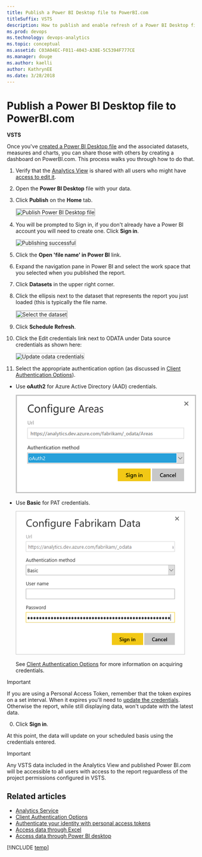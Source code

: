 ```yaml
---
title: Publish a Power BI Desktop file to PowerBI.com  
titleSuffix: VSTS 
description: How to publish and enable refresh of a Power BI Desktop file to PowerBI.com that uses the Analytics Service for VSTS 
ms.prod: devops
ms.technology: devops-analytics
ms.topic: conceptual
ms.assetid: C03A04EC-F011-4043-A38E-5C5394F777CE 
ms.manager: douge
ms.author: kaelli
author: KathrynEE
ms.date: 3/28/2018
---
```


# Publish a Power BI Desktop file to PowerBI.com 

**VSTS**  

Once you've [created a Power BI Desktop file](access-analytics-power-bi.md) and the associated datasets, measures and charts, you can share those with others by creating a dashboard on PowerBI.com. This process walks you through how to do that. 

1. Verify that the [Analytics View](../analytics/what-are-analytics-views.md) is shared with all users who might have [access to edit it](../analytics/analytics-views-create.md).

0. Open the **Power BI Desktop** file with your data.  

0. Click **Publish** on the **Home** tab. 

    <img src="_img/publish-1.png" alt="Publish Power BI Desktop file" style="border: 2px solid #C3C3C3;" /> 

0. You will be prompted to Sign in, if you don't already have a Power BI account you will need to create one. Click **Sign in**.
  
     <img src="_img/publish-2.png" alt="Publishing successful" style="border: 1px solid #C3C3C3;" />

0. Click the **Open 'file name' in Power BI** link.

0. Expand the navigation pane in Power BI and select the work space that you selected when you published the report.  

0. Click **Datasets** in the upper right corner.

0. Click the ellipsis next to the dataset that represents the report you just loaded (this is typically the file name.   

     <img src="_img/publish-3.png" alt="Select the dataset" style="border: 2px solid #C3C3C3;" />

0. Click **Schedule Refresh**.  

0. Click the Edit credentials link next to ODATA under Data source credentials as shown here:

     <img src="_img/publish-4.png" alt="Update odata credentials" style="border: 1px solid #C3C3C3;" />

0. Select the appropriate authentication option (as discussed in [Client Authentication Options](../analytics/client-authentication-options.md)). 
* Use **oAuth2**  for Azure Active Directory (AAD) credentials.

    <img src="_img/aad-auth-power-bi.png" alt="vt" style="border: 2px solid #C3C3C3;" />
 
* Use **Basic** for PAT credentials.   

    ![Enter credentials](_img/publish-5.png)

	See [Client Authentication Options](../analytics/client-authentication-options.md) for more information on acquiring credentials.  
>[!IMPORTANT]  
>If you are using a Personal Access Token, remember that the token expires on a set interval. When it expires you'll need to [update the credentials](../analytics/client-authentication-options.md#update-credentials). Otherwise the report, while still displaying data, won't update with the latest data.

0. Click **Sign in**.  

At this point, the data will update on your scheduled basis using the credentials entered.

>[!IMPORTANT]   
>Any VSTS data included in the Analytics View and published Power BI.com will be accessible to all users with access to the report reguardless of the project permissions configured in VSTS.    




## Related articles

- [Analytics Service](index.md)  
- [Client Authentication Options](../analytics/client-authentication-options.md)
- [Authenticate your identity with personal access tokens](../../accounts/use-personal-access-tokens-to-authenticate.md)  
- [Access data through Excel](../analytics/access-analytics-excel.md)  
- [Access data through Power BI desktop](access-analytics-power-bi.md)  

[!INCLUDE [temp](../../_shared/help-support-shared.md)]

